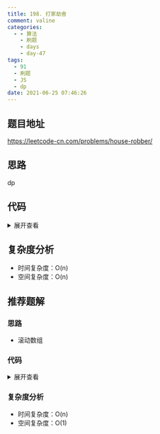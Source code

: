 ```yaml
---
title: 198. 打家劫舍
comment: valine
categories:
  - - 算法
    - 刷题
    - days
    - day-47
tags:
  - 91
  - 刷题
  - JS
  - dp
date: 2021-06-25 07:46:26
---
```


## 题目地址
https://leetcode-cn.com/problems/house-robber/
## 思路
dp
## 代码

<details>
    <summary>展开查看</summary>

```js
/**
 * @param {number[]} nums
 * @return {number}
 */
var rob = function (nums) {
    const dp = [];//dp[i]i-1个房子能偷到的金额和
    dp[0] = 0;
    dp[1] = 0;
    for (let i = 2; i < nums.length + 2; i++) {
        //dp[2] = Math.max(dp[1],dp[0]+nums[1])

        dp[i] = Math.max(dp[i - 1], dp[i - 2] + nums[i - 2])
    }
    return dp[nums.length + 1]
};
```

</details>

## 复杂度分析

- 时间复杂度：O(n)
- 空间复杂度：O(n)

## 推荐题解

### 思路

- 滚动数组

### 代码

<details>
    <summary>展开查看</summary>

```js
/**
 * @param {number[]} nums
 * @return {number}
 */
var rob = function (nums) {
    if (nums.length == 0) return 0;
    if (nums.length <= 2) return Math.max(...nums);
    let a = nums[0], b = Math.max(nums[0], nums[1]);
    for (let i = 2; i < nums.length; i++) {
        [a, b] = [b, Math.max(a + nums[i], b)]
    }
    return b
};
```

</details>

### 复杂度分析

- 时间复杂度：O(n)
- 空间复杂度：O(1)